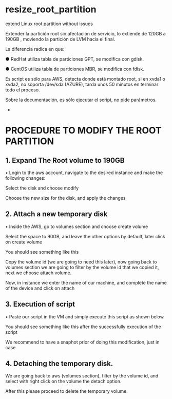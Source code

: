 # resize_root_partition
extend Linux root partition without issues

Extender la partición root sin afectación de servicio, lo extiende de 120GB a 190GB , moviendo la partición de LVM hacia el final.
 
La diferencia radica en que:

●	RedHat utiliza tabla de particiones GPT, se modifica con gdisk.

●	CentOS utiliza tabla de particiones MBR, se modifica con fdisk.


 
Es script es sólo para AWS, detecta donde está montado root, si en xvda1 o xvda2, no soporta /dev/sda (AZURE), tarda unos 50 minutos en terminar todo el proceso.
 
Sobre la documentación, es sólo ejecutar el script, no pide parámetros.


-

# PROCEDURE TO MODIFY THE ROOT PARTITION

## 1.	Expand The Root volume to 190GB

•	Login to the aws account, navigate to the desired instance and make the following changes:

Select the disk and choose modify
 
Choose the new size for the disk, and apply the changes
 




## 2.	Attach a new temporary disk

•	Inside the AWS, go to volumes section and choose create volume
 
Select the space to 90GB, and leave the other options by default, later click on create volume
 
You should see something like this
 
Copy the volume id (we are going to need this later), now going back to volumes section we are going to filter by the volume id that we copied it, next we choose attach volume.
 
Now, in instance we enter the name of our machine, and complete the name of the device and click on attach
 

## 3.	Execution of script

•	Paste our script in the VM and simply execute this script as shown below 

You should see something like this after the successfully execution of the script

We recommend to have a snaphot prior of doing this modification, just in case


## 4.	Detaching the temporary disk.

We are going back to aws (volumes section), filter by the volume id, and select with right click on the volume the detach option.

After this please proceed to delete the temporary volume.


